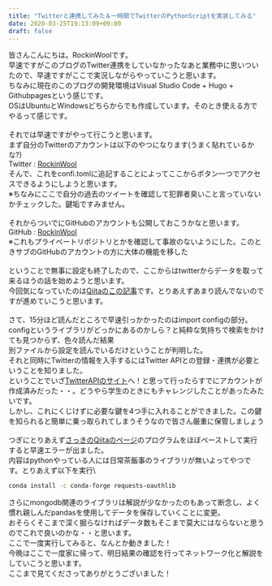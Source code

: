 ```yaml
---
title: "Twitterと連携してみた＆一時間でTwitterのPythonScriptを実装してみる"
date: 2020-03-25T19:13:09+09:00
draft: false
---
```

皆さんこんにちは。RockinWoolです。\
早速ですがこのブログのTwitter連携をしていなかったなあと業務中に思いついたので、早速ですがここで実況しながらやっていこうと思います。\
ちなみに現在のこのブログの開発環境はVisual Studio Code + Hugo + Githubpagesという感じです。\
OSはUbuntuとWindowsどちらからでも作成しています。そのとき使える方でやるって感じです。\
\
それでは早速ですがやって行こうと思います。\
まず自分のTwitterのアカウントは以下のやつになります(うまく貼れているかな?)\
Twitter : [RockinWool][1]\
そんで、これをconfi.tomlに追記することによってここからボタン一つでアクセスできるようにしようと思います。\
※ちなみにここで自分の過去のツイートを確認して犯罪者臭いこと言っていないかチェックした。鍵垢ですみません。\
\
それからついでにGitHubのアカウントも公開しておこうかなと思います。\
GitHub : [RockinWool][2]\
※これもプライベートリポジトリとかを確認して事故のないようにした。このときサブのGitHubのアカウントの方に大体の機能を移した\
\
ということで無事に設定も終了したので、ここからはtwitterからデータを取って来るほうの話を始めようと思います。\
今回気になっていたのは[Qiitaのこの記事][3]です。とりあえずあまり読んでないのですが進めていこうと思います。\
\
さて、15分ほど読んだところで早速引っかかったのはimport configの部分。\
configというライブラリがどっかにあるのかしら？と純粋な気持ちで検索をかけても見つからず、色々読んだ結果\
別ファイルから設定を読んでいるだけということが判明した。\
それと同時にTwitterの情報を入手するにはTwitter APIとの登録・連携が必要ということを知りました。\
ということでいざ[TwitterAPIのサイト][4]へ！と思って行ったらすでにアカウントが作成済みだった・・。どうやら学生のときにもチャレンジしたことがあったみたいです。\
しかし、これにくじけずに必要な鍵を4つ手に入れることができました。この鍵を知られると簡単に乗っ取られてしまうそうなので皆さん厳重に保管しましょう\
\
つぎにとりあえず[さっきのQiitaのページ][4]のプログラムをほぼペーストして実行すると早速エラーが出ました。\
内容はpythonやっている人には日常茶飯事のライブラリが無いよってやつです。とりあえず以下を実行\

```bash
conda install -c conda-forge requests-oauthlib
```

さらにmongodb関連のライブラリは解説が少なかったのもあって断念し、よく慣れ親しんだpandasを使用してデータを保存していくことに変更。\
おそらくそこまで深く掘らなければデータ数もそこまで莫大にはならないと思うのでこれで良いのかな・・と思います。\
ここで一度実行してみると、なんとか動きました！\
今晩はここで一度家に帰って、明日結果の確認を行ってネットワーク化と解説をしていこうと思います。\
ここまで見てくださってありがとうございました！


[1]:https://twitter.com/vaex116
[2]:https://github.com/RockinWool/talkings
[3]:https://qiita.com/bc_yuuuuuki/items/964efd17dae53d855c8b
[4]:https://developer.twitter.com/en/apps